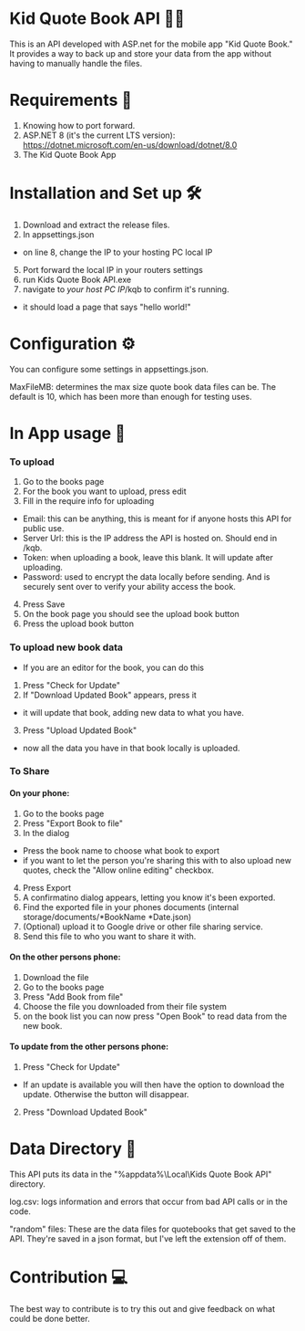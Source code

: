 # Kid Quote Book API 📖🛜
This is an API developed with ASP.net for the mobile app "Kid Quote Book." It provides a way to back up and store your data from the app without having to manually handle the files.

# Requirements 📝
1. Knowing how to port forward.
2. ASP.NET 8 (it's the current LTS version): https://dotnet.microsoft.com/en-us/download/dotnet/8.0
3. The Kid Quote Book App

# Installation and Set up 🛠️
1. Download and extract the release files.
2. In appsettings.json
- on line 8, change the IP to your hosting PC local IP
5. Port forward the local IP in your routers settings
6. run Kids Quote Book API.exe
7. navigate to *your host PC IP*/kqb to confirm it's running.
- it should load a page that says "hello world!"

# Configuration ⚙️
You can configure some settings in appsettings.json.

MaxFileMB: determines the max size quote book data files can be. The default is 10, which has been more than enough for testing uses.

# In App usage 📱
### To upload
1. Go to the books page
2. For the book you want to upload, press edit
3. Fill in the require info for uploading
- Email: this can be anything, this is meant for if anyone hosts this API for public use.
- Server Url: this is the IP address the API is hosted on. Should end in /kqb.
- Token: when uploading a book, leave this blank. It will update after uploading.
- Password: used to encrypt the data locally before sending. And is securely sent over to verify your ability access the book.
4. Press Save
5. On the book page you should see the upload book button
6. Press the upload book button

### To upload new book data
- If you are an editor for the book, you can do this
1. Press "Check for Update"
2. If "Download Updated Book" appears, press it
-  it will update that book, adding new data to what you have.
3. Press "Upload Updated Book"
- now all the data you have in that book locally is uploaded.

### To Share
#### On your phone:
1. Go to the books page
2. Press "Export Book to file"
3. In the dialog
- Press the book name to choose what book to export
- if you want to let the person you're sharing this with to also upload new quotes, check the "Allow online editing" checkbox.
4. Press Export
5. A confirmatino dialog appears, letting you know it's been exported.
6. Find the exported file in your phones documents (internal storage/documents/*BookName *Date.json)
7. (Optional) upload it to Google drive or other file sharing service.
8. Send this file to who you want to share it with.

#### On the other persons phone:
1. Download the file
2. Go to the books page
3. Press "Add Book from file"
4. Choose the file you downloaded from their file system
5. on the book list you can now press "Open Book" to read data from the new book.

#### To update from the other persons phone:
1. Press "Check for Update"
- If an update is available you will then have the option to download the update. Otherwise the button will disappear.
2. Press "Download Updated Book"

# Data Directory 📂
This API puts its data in the "%appdata%\Local\Kids Quote Book API" directory.

log.csv: logs information and errors that occur from bad API calls or in the code.

"random" files: These are the data files for quotebooks that get saved to the API. They're saved in a json format, but I've left the extension off of them.

# Contribution 💻
The best way to contribute is to try this out and give feedback on what could be done better.
